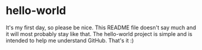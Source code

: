 # hello-world
It's my first day, so please be nice.
This README file doesn't say much and it will most probably stay like that.
The hello-world project is simple and is intended to help me understand GitHub.
That's it :)
